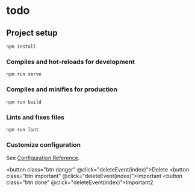 # todo

## Project setup
```
npm install
```

### Compiles and hot-reloads for development
```
npm run serve
```

### Compiles and minifies for production
```
npm run build
```

### Lints and fixes files
```
npm run lint
```

### Customize configuration
See [Configuration Reference](https://cli.vuejs.org/config/).

<button class="btn danger" @click="deleteEvent(index)">Delete</button>
                    <button class="btn important" @click="deleteEvent(index)">Important</button>
                    <button class="btn done" @click="deleteEvent(index)">Important2</button>
